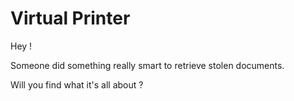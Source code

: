 # Virtual Printer

Hey ! 

Someone did something really smart to retrieve stolen documents. 

Will you find what it's all about ?
